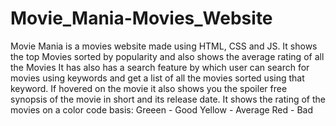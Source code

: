 # Movie_Mania-Movies_Website
Movie Mania is a movies website made using HTML, CSS and JS.
It shows the top Movies sorted by popularity and also shows the average rating of all the Movies
It has also has a search feature by which user can search for movies using keywords and get a list of all the movies sorted using that keyword.
If hovered on the movie it also shows you the spoiler free synopsis of the movie in short and its release date.
It shows the rating of the movies on a color code basis: 
Greeen - Good
Yellow - Average
Red - Bad
